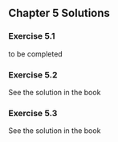 ## Chapter 5 Solutions

### Exercise 5.1
to be completed

### Exercise 5.2

See the solution in the book

### Exercise 5.3

See the solution in the book

